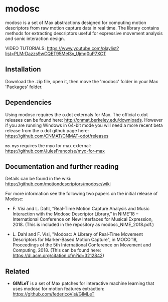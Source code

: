 # modosc

modosc is a set of Max abstractions designed for computing motion descriptors from raw motion capture data in real time. The library contains methods for extracting descriptors useful for expressive movement analysis and sonic interaction design.

VIDEO TUTORIALS: https://www.youtube.com/playlist?list=PLMrDazzs9wCQET95Mel3v_Ujmq0uP7XCT

## Installation
Download the .zip file, open it, then move the 'modosc' folder in your Max 'Packages' folder. 

## Dependencies

Using modosc requires the o.dot externals for Max. The official o.dot releases can be found here: http://cnmat.berkeley.edu/downloads. However if you are running Windows in 64-bit mode you will need a more recent beta release from the o.dot github page here: https://github.com/CNMAT/CNMAT-odot/releases 

`mo.myo` requires the myo for max external: https://github.com/JulesFrancoise/myo-for-max

## Documentation and further reading 

Details can be found in the wiki: https://github.com/motiondescriptors/modosc/wiki 

For more information see the following two papers on the initial release of Modosc:

* F. Visi and L. Dahl, “Real-Time Motion Capture Analysis and Music Interaction with the Modosc Descriptor Library,” in NIME’18 – International Conference on New Interfaces for Musical Expression, 2018. (This is included in the repository as modosc_NIME_2018.pdf.)

* L. Dahl and F. Visi, "Modosc: A Library of Real-Time Movement Descriptors for Marker-Based Motion Capture", in MOCO'18, Proceedings of the 5th International Conference on Movement and Computing, 2018. (This can be found here: https://dl.acm.org/citation.cfm?id=3212842) 

## Related

* **GIMLeT** is a set of Max patches for interactive machine learning that uses modosc for motion features extraction: https://github.com/federicoVisi/GIMLeT
